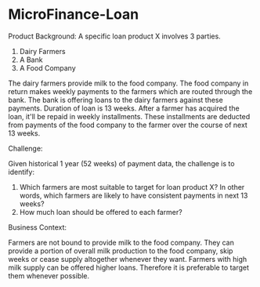 # MicroFinance-Loan
Product Background:
A specific loan product X involves 3 parties.
1.	Dairy Farmers
2.	A Bank
3.	A Food Company

The dairy farmers provide milk to the food company. The food company in return makes weekly payments to the farmers which are routed through the bank. The bank is offering loans to the dairy farmers against these payments. Duration of loan is 13 weeks. After a farmer has acquired the loan, it'll be repaid in weekly installments. These installments are deducted from payments of the food company to the farmer over the course of next 13 weeks.

Challenge:

Given historical 1 year (52 weeks) of payment data, the challenge is to identify:
1.	Which farmers are most suitable to target for loan product X? In other words, which farmers are likely to have consistent payments in next 13 weeks?
2.	How much loan should be offered to each farmer?

Business Context:

Farmers are not bound to provide milk to the food company. They can provide a portion of overall milk production to the food company, skip weeks or cease supply altogether whenever they want.
Farmers with high milk supply can be offered higher loans. Therefore it is preferable to target them whenever possible.


